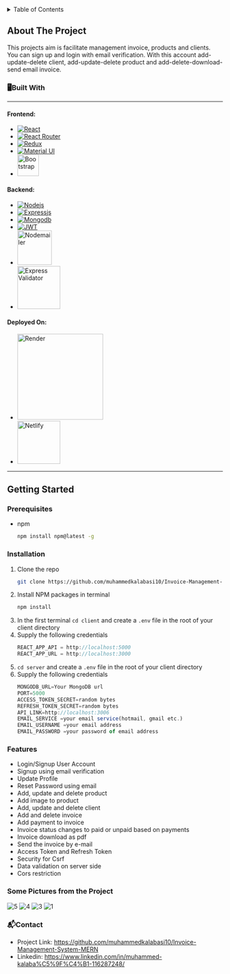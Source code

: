 <details>
<summary>Table of Contents</summary>
<ol>
<li>

<a href="#about-the-project">About the Project</a>
<ul>
        <li><a href="#🖥️built-with">Built With</a></li>
      </ul>
</li>
<li><a href="#getting-started">Getting Started</a>
<ul>
        <li><a href="#prerequisites">Prerequisites</a></li>
        <li><a href="#installation">Installation</a></li>
      </ul></li>
    <li><a href="#features">Features</a></li>
    <li><a href="#some-pictures-from-the-project">Some Pictures of the Project</a></li>
    <li><a href="#📬contact">Contact</a></li>
</ol>
</details>

## About The Project

This projects aim is facilitate management invoice, products and clients. You can sign up and login with email verification. With this account add-update-delete client, add-update-delete product and add-delete-download-send email invoice.

### 🖥️Built With

---

#### Frontend:

- [![React][react.js]][react-url]
- [![React Router][react-router]][react-router-dom]
- [![Redux][redux-img]][redux-toolkit]
- [![Material UI][material-ui]][mui]
- <img src="https://getbootstrap.com/docs/5.3/assets/brand/bootstrap-logo-shadow.png" alt="Bootstrap" width="50" title="Bootstrap">
  </br>

#### Backend:

- [![Nodejs][node.js]][nodejs-url]
- [![Expressjs][express.js]][expressjs-url]
- [![Mongodb][mongodb]][mongodb-url]
- [![JWT][jwt-img]][jwt-url]
- <img src="https://nodemailer.com/nm_logo_200x136.png" alt="Nodemailer" width="80" title="Nodemailer">
- <img src="https://repository-images.githubusercontent.com/2518028/adb2df00-9431-11e9-9ccd-26f012b80f29" alt="Express Validator" width="100" title="Express Validator">
  </br>

#### Deployed On:

- <img src="https://dka575ofm4ao0.cloudfront.net/pages-transactional_logos/retina/89884/render-logo-dark3.png" alt="Render" width="200" title="Render">
- <img src="https://upload.wikimedia.org/wikipedia/commons/thumb/b/b8/Netlify_logo.svg/2560px-Netlify_logo.svg.png" alt="Netlify" width="100" title="Netlify">
  </br>

---

## Getting Started

### Prerequisites

- npm
  ```sh
  npm install npm@latest -g
  ```

### Installation

1. Clone the repo
   ```sh
   git clone https://github.com/muhammedkalabasi10/Invoice-Management-System-MERN
   ```
2. Install NPM packages in terminal
   ```sh
   npm install
   ```
3. In the first terminal `cd client` and create a `.env` file in the root of your client directory
4. Supply the following credentials
   ```js
   REACT_APP_API = http://localhost:5000
   REACT_APP_URL = http://localhost:3000
   ```
5. `cd server` and create a `.env` file in the root of your client directory
6. Supply the following credentials
   ```js
   MONGODB_URL=Your MongoDB url
   PORT=5000
   ACCESS_TOKEN_SECRET=random bytes
   REFRESH_TOKEN_SECRET=random bytes
   API_LINK=http://localhost:3006
   EMAIL_SERVICE =your email service(hotmail, gmail etc.)
   EMAIL_USERNAME =your email address
   EMAIL_PASSWORD =your password of email address
   ```

### Features

- Login/Signup User Account
- Signup using email verification
- Update Profile
- Reset Password using email
- Add, update and delete product
- Add image to product
- Add, update and delete client
- Add and delete invoice
- Add payment to invoice
- Invoice status changes to paid or unpaid based on payments
- Invoice download as pdf
- Send the invoice by e-mail
- Access Token and Refresh Token
- Security for Csrf
- Data validation on server side
- Cors restriction

### Some Pictures from the Project

![5](https://user-images.githubusercontent.com/97872051/222112214-aab0d34c-e191-4941-9441-b8d3ac1d53e4.PNG)
![4](https://user-images.githubusercontent.com/97872051/222112230-905acf7d-2801-405d-9fa6-afbeab9a737e.PNG)
![3](https://user-images.githubusercontent.com/97872051/222112248-286d25e4-df06-4ee6-9b32-338dad700630.PNG)
![1](https://user-images.githubusercontent.com/97872051/222112263-ebb4ff6b-26c9-4550-845e-cd8b9218607e.PNG)


### 📬Contact

- Project Link: https://github.com/muhammedkalabasi10/Invoice-Management-System-MERN
- Linkedin: https://www.linkedin.com/in/muhammed-kalaba%C5%9F%C4%B1-116287248/

<!-- LINKS & IMAGES -->

[react.js]: https://img.shields.io/badge/React-20232A?style=for-the-badge&logo=react&logoColor=61DAFB
[react-url]: https://reactjs.org/
[react-router]: https://camo.githubusercontent.com/4f9d20f3a284d2f6634282f61f82a62e99ee9906537dc9859decfdc9efbb51ec/68747470733a2f2f696d672e736869656c64732e696f2f62616467652f52656163745f526f757465722d4341343234353f7374796c653d666f722d7468652d6261646765266c6f676f3d72656163742d726f75746572266c6f676f436f6c6f723d7768697465
[react-router-dom]: https://reactrouter.com/en/main
[redux-img]: https://camo.githubusercontent.com/6908bc5919e46cd787b8e5117f092f5ed37da82e8bd602e6339060ea0fff722c/68747470733a2f2f696d672e736869656c64732e696f2f62616467652f52656475782d3539334438383f7374796c653d666f722d7468652d6261646765266c6f676f3d7265647578266c6f676f436f6c6f723d7768697465
[redux-toolkit]: https://redux-toolkit.js.org/
[material-ui]: https://camo.githubusercontent.com/2c2e3cab0541596a12e216df86e68fa554256f25826b55a068993a3edfbcd0e8/68747470733a2f2f696d672e736869656c64732e696f2f62616467652f4d6174657269616c2d2d55492d3030383143423f7374796c653d666f722d7468652d6261646765266c6f676f3d6d6174657269616c2d7569266c6f676f436f6c6f723d7768697465
[mui]: https://mui.com/
[node.js]: https://camo.githubusercontent.com/dfc69d704694f22168bea3d84584663777fa5301dcad5bbcb5459b336da8d554/68747470733a2f2f696d672e736869656c64732e696f2f62616467652f4e6f64652e6a732d3433383533443f7374796c653d666f722d7468652d6261646765266c6f676f3d6e6f64652e6a73266c6f676f436f6c6f723d7768697465
[nodejs-url]: https://nodejs.org/en/
[express.js]: https://camo.githubusercontent.com/7f73136d92799b19be179d1ed87b461120c35ed917c7d5ab59a7606209da7bd3/68747470733a2f2f696d672e736869656c64732e696f2f62616467652f457870726573732e6a732d3030303030303f7374796c653d666f722d7468652d6261646765266c6f676f3d65787072657373266c6f676f436f6c6f723d7768697465
[expressjs-url]: https://expressjs.com/
[mongodb]: https://camo.githubusercontent.com/72e92f69f36703548704a9eeda2a9889c2756b5e08f01a9aec6e658c148d014e/68747470733a2f2f696d672e736869656c64732e696f2f62616467652f4d6f6e676f44422d3445413934423f7374796c653d666f722d7468652d6261646765266c6f676f3d6d6f6e676f6462266c6f676f436f6c6f723d7768697465
[mongodb-url]: https://www.mongodb.com/
[jwt-img]: https://camo.githubusercontent.com/92407fc26e09271d8137b8aaf1585b266f04046b96f1564dfe5a69f146e21301/68747470733a2f2f696d672e736869656c64732e696f2f62616467652f4a57542d3030303030303f7374796c653d666f722d7468652d6261646765266c6f676f3d4a534f4e253230776562253230746f6b656e73266c6f676f436f6c6f723d7768697465
[jwt-url]: https://jwt.io/
